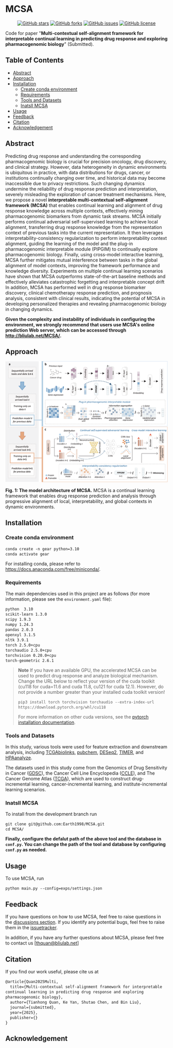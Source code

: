 # MCSA

<div align="center">
  
  [![GitHub stars](https://badgen.net/github/stars/Earth1998/MCSA?_t=1681000000)](https://GitHub.com/Earth1998/MCSA/stargazers/)
  [![GitHub forks](https://badgen.net/github/forks/Earth1998/MCSA/?_t=1681000000)](https://GitHub.com/Earth1998/MCSA/network/)
  [![GitHub issues](https://badgen.net/github/issues/Earth1998/MCSA/?color=red)](https://GitHub.com/Earth1998/MCSA/issues/)
  [![GitHub license](https://img.shields.io/github/license/Earth1998/MCSA.svg?_t=1681234567)](https://github.com/Earth1998/MCSA/blob/master/LICENSE)

</div>

Code for paper "**Multi-contextual self-alignment framework for interpretable continual learning in predicting drug response and exploring pharmacogenomic biology**" (Submitted).

## Table of Contents
  - [Abstract](#Abstract)
  - [Approach](#Approach)
  - [Installation](#Installation)
    - [Create conda environment](#Create-conda-environment)
    - [Requirements](#Requirements)
    - [Tools and Datasets](#Tools-and-Datasets)
    - [Inatsll MCSA](#Inatsll-MCSA)
  - [Usage](#Usage)
  - [Feedback](#Feedback)
  - [Citation](#Citation)
  - [Acknowledgement](#Acknowledgement)

## Abstract

Predicting drug response and understanding the corresponding pharmacogenomic biology is crucial for precision oncology, drug discovery, and clinical strategy. However, data heterogeneity in dynamic environments is ubiquitous in practice, with data distributions for drugs, cancer, or institutions continually changing over time, and historical data may become inaccessible due to privacy restrictions. Such changing dynamics undermine the reliability of drug response prediction and interpretation, severely misleading the exploration of cancer treatment mechanisms. Here, we propose a novel **interpretable multi-contextual self-alignment framework (MCSA)** that enables continual learning and alignment of drug response knowledge across multiple contexts, effectively mining pharmacogenomic biomarkers from dynamic task streams. MCSA initially performs continual adversarial self-supervised learning to achieve local alignment, transferring drug response knowledge from the representation context of previous tasks into the current representation. It then leverages interpretability-consistency regularization to perform interpretability context alignment, guiding the learning of the model and the plug-in pharmacogenomic interpretable module (PIPGIM) to continually explore pharmacogenomic biology. Finally, using cross-model interactive learning, MCSA further mitigates mutual interference between tasks in the global alignment of model contexts, improving the framework performance and knowledge diversity. Experiments on multiple continual learning scenarios have shown that MCSA outperforms state-of-the-art baseline methods and effectively alleviates catastrophic forgetting and interpretable concept drift In addition, MCSA has performed well in drug response biomarker discovery, clinical chemotherapy response prediction, and prognosis analysis, consistent with clinical results, indicating the potential of MCSA in developing personalized therapies and revealing pharmacogenomic biology in changing dynamics.

**Given the complexity and instability of individuals in configuring the environment, we strongly recommend that users use MCSA's online prediction Web server, which can be accessed through **http://bliulab.net/MCSA/**.**

## Approach

![Model](/imgs/Model.png)

**Fig. 1: The model architecture of MCSA.** MCSA is a continual learning framework that enables drug response prediction and analysis through progressive alignment of local, interpretability, and global contexts in dynamic environments.

## Installation

### Create conda environment

```
conda create -n gear python=3.10
conda activate gear
```
For installing conda, please refer to https://docs.anaconda.com/free/miniconda/.

### Requirements
The main dependencies used in this project are as follows (for more information, please see the `environment.yaml` file):

```
python  3.10
scikit-learn 1.3.0
scipy 1.9.3
numpy 1.24.3
pandas 2.0.3
openxyl 3.1.5
nltk 3.9.1
torch 2.5.0+cpu
torchaudio 2.5.0+cpu
torchvision 0.20.0+cpu
torch-geometric 2.6.1
```

> **Note** If you have an available GPU, the accelerated MCSA can be used to predict drug response and analyze biological mechanism. Change the URL below to reflect your version of the cuda toolkit (cu118 for cuda=11.6 and cuda 11.8, cu121 for cuda 12.1). However, do not provide a number greater than your installed cuda toolkit version!
> 
> ```
> pip3 install torch torchvision torchaudio --extra-index-url https://download.pytorch.org/whl/cu118
> ```
>
> For more information on other cuda versions, see the [pytorch installation documentation](https://pytorch.org/).

### Tools and Datasets
In this study, various tools were used for feature extraction and downstream analysis, including [TCGAbiolinks](https://www.bioconductor.org/packages/release/bioc/html/TCGAbiolinks.html), [pubchem](https://pubchem.ncbi.nlm.nih.gov/), [DESeq2](https://www.bioconductor.org/packages/release/bioc/html/DESeq2.html), [TIMER](https://cistrome.shinyapps.io/timer/), and [HPAanalyze](https://www.bioconductor.org/packages/release/bioc/html/HPAanalyze.html).

The datasets used in this study come from the Genomics of Drug Sensitivity in Cancer ([GDSC](https://www.cancerrxgene.org/)), the Cancer Cell Line Encyclopedia ([CCLE](https://depmap.org/portal/)), and The Cancer Genome Atlas ([TCGA](https://portal.gdc.cancer.gov/)), which are used to construct drug-incremental learning, cancer-incremental learning, and institute-incremental learning scenarios.

### Inatsll MCSA
To install from the development branch run
```
git clone git@github.com:Earth1998/MCSA.git
cd MCSA/
```

**Finally, configure the defalut path of the above tool and the database in `conf.py`. You can change the path of the tool and database by configuring `conf.py` as needed.**

## Usage
To use MCSA, run
```
python main.py --config=exps/settings.json
```

## Feedback
If you have questions on how to use MCSA, feel free to raise questions in the [discussions section](https://github.com/Earth1998/MCSA/discussions). If you identify any potential bugs, feel free to raise them in the [issuetracker](https://github.com/Earth1998/MCSA/issues).

In addition, if you have any further questions about MCSA, please feel free to contact us [thquan@bliulab.net]

## Citation

If you find our work useful, please cite us at
```
@article{Quan2025Multi,
  title={Multi-contextual self-alignment framework for interpretable continual learning in predicting drug response and exploring pharmacogenomic biology},
  author={Tianhong Quan, Ke Yan, Shutao Chen, and Bin Liu},
  journal={submitted},
  year={2025},
  publisher={}
}

```
## Acknowledgement
